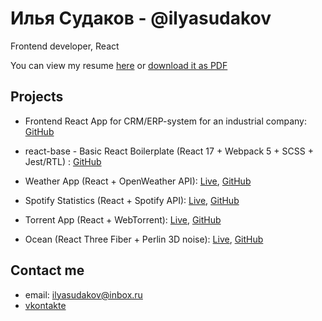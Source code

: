 # Илья Судаков - @ilyasudakov
Frontend developer, React

You can view my resume [here](https://ilyasudakov.github.io/resume-project/) or [download it as PDF](https://drive.google.com/file/d/1ONZx1O9ax6Omrt9rMSWZNFjkKB6sl6fC/view?usp=sharing)

## Projects

* Frontend React App for CRM/ERP-system for an industrial company: [GitHub](https://github.com/ilyasudakov/CRM_frontend)

* react-base - Basic React Boilerplate (React 17 + Webpack 5 + SCSS + Jest/RTL) : [GitHub](https://github.com/ilyasudakov/basic-react-boilerplate)
     
* Weather App (React + OpenWeather API): [Live](https://weatherapp-ilyasudakov.herokuapp.com/), [GitHub](https://github.com/ilyasudakov/weatherApp)
     
* Spotify Statistics (React + Spotify API): [Live](https://spotify-stats-ilyasudakov.herokuapp.com/), [GitHub](https://github.com/ilyasudakov/music_app)

* Torrent App (React + WebTorrent): [Live](https://dazzling-stonebraker-1126ef.netlify.app/), [GitHub](https://github.com/ilyasudakov/torrent_app)
     
* Ocean (React Three Fiber + Perlin 3D noise): [Live](https://ocean-ilyasudakov.herokuapp.com/), [GitHub](https://github.com/ilyasudakov/ThreeJS_test)

## Contact me

* email: ilyasudakov@inbox.ru
* [vkontakte](https://vk.com/il.sudakov)
